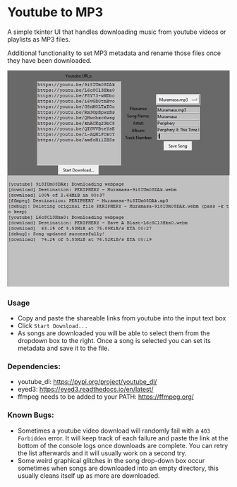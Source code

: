 # Youtube to MP3
A simple tkinter UI that handles downloading music from youtube videos or playlists as MP3 files.

Additional functionality to set MP3 metadata and rename those files once they have been downloaded.

![Screenshot](Screenshot.png)

### Usage
 - Copy and paste the shareable links from youtube into the input text box
 - Click `Start Download...`
 - As songs are downloaded you will be able to select them from the dropdown box to the right. Once a song is selected you can set its metadata and save it to the file.

### Dependencies:
 - youtube_dl: https://pypi.org/project/youtube_dl/
 - eyed3: https://eyed3.readthedocs.io/en/latest/
 - ffmpeg needs to be added to your PATH: https://ffmpeg.org/

### Known Bugs:
 - Sometimes a youtube video download will randomly fail with a `403 Forbidden` error. It will keep track of each failure and paste the link at the bottom of the console logs once downloads are complete. You can retry the list afterwards and it will usually work on a second try.
 - Some weird graphical glitches in the song drop-down box occur sometimes when songs are downloaded into an empty directory, this usually cleans itself up as more are downloaded.
